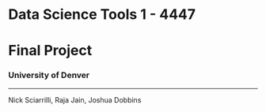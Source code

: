 # Data Science Tools 1 - 4447

# Final Project

### University of Denver

---

Nick Sciarrilli, Raja Jain, Joshua Dobbins
